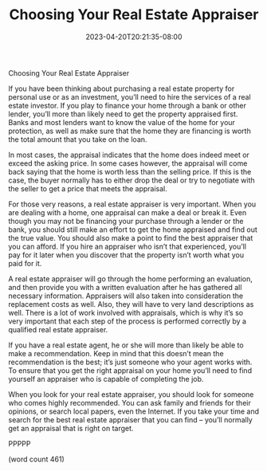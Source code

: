 ﻿---
title: "Choosing Your Real Estate Appraiser"
date: 2023-04-20T20:21:35-08:00
description: "Real Estate Tips for Web Success"
featured_image: "/images/Real Estate.jpg"
tags: ["Real Estate"]
---

Choosing Your Real Estate Appraiser

If you have been thinking about purchasing a real estate property for personal use or as an investment, you’ll need to hire the services of a real estate investor.  If you play to finance your home through a bank or other lender, you’ll more than likely need to get the property appraised first.  Banks and most lenders want to know the value of the home for your protection, as well as make sure that the home they are financing is worth the total amount that you take on the loan.

In most cases, the appraisal indicates that the home does indeed meet or exceed the asking price.  In some cases however, the appraisal will come back saying that the home is worth less than the selling price.  If this is the case, the buyer normally has to either drop the deal or try to negotiate with the seller to get a price that meets the appraisal.

For those very reasons, a real estate appraiser is very important.  When you are dealing with a home, one appraisal can make a deal or break it. Even though you may not be financing your purchase through a lender or the bank, you should still make an effort to get the home appraised and find out the true value.  You should also make a point to find the best appraiser that you can afford.  If you hire an appraiser who isn’t that experienced, you’ll pay for it later when you discover that the property isn’t worth what you paid for it.

A real estate appraiser will go through the home performing an evaluation, and then provide you with a written evaluation after he has gathered all necessary information.  Appraisers will also taken into consideration the replacement costs as well.  Also, they will have to very land descriptions as well.  There is a lot of work involved with appraisals, which is why it’s so very important that each step of the process is performed correctly by a qualified real estate appraiser.

If you have a real estate agent, he or she will more than likely be able to make a recommendation.  Keep in mind that this doesn’t mean the recommendation is the best; it’s just someone who your agent works with.  To ensure that you get the right appraisal on your home you’ll need to find yourself an appraiser who is capable of completing the job.

When you look for your real estate appraiser, you should look for someone who comes highly recommended.  You can ask family and friends for their opinions, or search local papers, even the Internet.  If you take your time and search for the best real estate appraiser that you can find – you’ll normally get an appraisal that is right on target.

PPPPP

(word count 461)
